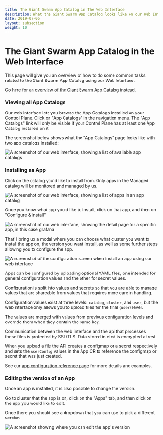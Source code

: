 ```yaml
---
title: The Giant Swarm App Catalog in The Web Interface
description: What the Giant Swarm App Catalog looks like on our Web Interface and how to use it.
date: 2019-07-05
layout: subsection
weight: 10
---
```


# The Giant Swarm App Catalog in the Web Interface

This page will give you an overview of how to do some common tasks related to the
Giant Swarm App Catalog using our Web Interface.

Go here for an [overview of the Giant Swarm App Catalog](/basics/app-catalog/) instead.

### Viewing all App Catalogs

Our web interface lets you browse the App Catalogs installed on your Control Plane.
Click on "App Catalogs" in the navigation menu. The "App Catalogs" link will only
be visible if your Control Plane has at least one App Catalog installed on it.

The screenshot below shows what the "App Catalogs" page looks like with two app catalogs
installed:

![A screenshot of our web interface, showing a list of available app catalogs](../app-catalogs.png)

### Installing an App

Click on the catalog you'd like to install from. Only apps in the Managed catalog
will be monitored and managed by us.

![A screenshot of our web interface, showing a list of apps in an app catalog](../apps.png)

Once you know what app you'd like to install, click on that app, and then on
"Configure & Install"

![A screenshot of our web interface, showing the detail page for a specific app, in this case grafana](../app-detail-page.png)

That'll bring up a modal where you can choose what cluster you want to install
the app on, the version you want install, as well as some further steps allowing you to configure the app.

![A screenshot of the configuration screen when install an app using our web interface](../app-configuration-modal.png#width-60)

Apps can be configured by uploading optional YAML files, one intended for general configuration values and the other
for secret values.

Configuration is split into values and secrets so that you are able to manage values that are shareable from values
that requires more care in handling.

Configuration values exist at three levels: `catalog`, `cluster`, and `user`, but the
web interface only allows you to upload files for the final (`user`) level.

The values are merged with values from previous configuration levels and override them
when they contain the same key.

Communication between the web interface and the api that processes these files is protected by SSL/TLS.
Data stored in etcd is encrypted at rest.

When you upload a file the API creates a configmap or a secret respectively
and sets the `userConfig` values in the App CR to reference the configmap or secret
that was just created.

See our [app configuration reference page](/reference/app-configuration) for more details and examples.

### Editing the version of an App

Once an app is installed, it is also possible to change the version.

Go to cluster that the app is on, click on the "Apps" tab, and then click on the
app you would like to edit.

Once there you should see a dropdown that you can use to pick a different version.

![A screenshot showing where you can edit the app's version](../app-version-picker.png#width-60)
